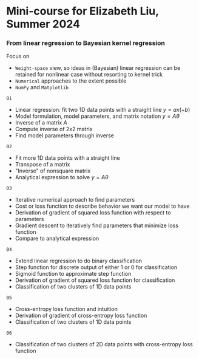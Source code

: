 # Mini-course for Elizabeth Liu, Summer 2024

### From linear regression to Bayesian kernel regression

Focus on
* `Weight-space` view, so ideas in (Bayesian) linear regression can be retained for nonlinear case without resorting to kernel trick
* `Numerical` approaches to the extent possible
* `NumPy` and `Matplotlib`

`01`
* Linear regression: fit two 1D data points with a straight line $y=ax (+b)$
* Model formulation, model parameters, and matrix notation $y=A\theta$
* Inverse of a matrix $A$
* Compute inverse of 2x2 matrix
* Find model parameters through inverse

`02`
* Fit more 1D data points with a straight line
* Transpose of a matrix
* "Inverse" of nonsquare matrix
* Analytical expression to solve $y=A\theta$

`03`
* Iterative numerical approach to find parameters
* Cost or loss function to describe behavior we want our model to have
* Derivation of gradient of squared loss function with respect to parameters
* Gradient descent to iteratively find parameters that minimize loss function
* Compare to analytical expression

`04`
* Extend linear regression to do binary classification
* Step function for discrete output of either 1 or 0 for classification
* Sigmoid function to approximate step function
* Derivation of gradient of squared loss function for classification
* Classification of two clusters of 1D data points

`05`
* Cross-entropy loss function and intuition
* Derivation of gradient of cross-entropy loss function
* Classification of two clusters of 1D data points

`06`
* Classification of two clusters of 2D data points with cross-entropy loss function
